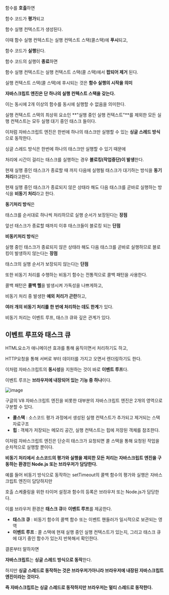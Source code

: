 함수를 **호출**하면

함수 코드가 **평가**되고

함수 실행 컨텍스트가 생성된다.

이때 함수 실행 컨텍스트는 실행 컨텍스트 스택(콜스택)에 **푸시**되고,

함수 코드가 **실행**된다.

함수 코드의 실행이 **종료**하면

함수 실행 컨텍스트는 실행 컨텍스트 스택(콜 스택)에서 **팝되어 제거** 된다.

실행 컨텍스트 스택(콜 스택)에 후시되는 것은 **함수 실행의 시작을 의미**

**자바스크립트 엔진은 단 하나의 실행 컨텍스트 스택을 갖는다.**

이는 동시에 2개 이상의 함수를 동시에 실행할 수 없음을 의미한다.

실행 컨텍스트 스택의 최상위 요소인 **"실행 중인 실행 컨텍스트"**를 제외한 모든 실행 컨텍스트는 모두 실행 대기 중인 태스크 들이다.

이처럼 자바스크립트 엔진은 한번에 하나의 태스크만 실행할 수 있는 **싱글 스레드 방식**으로 동작한다.

싱글 스레드 방식은 한번에 하나의 태스크만 실행할 수 있기 때문에

처리에 시간이 걸리는 태스크를 실행하는 경우 **블로킹(작업중단)이 발생**한다.

현재 실행 중인 태스크가 종료할 때 까지 다음에 실행될 태스크가 대기하는 방식을 **동기 처리**라고한다.

현재 실행 중인 태스크가 종료되지 않은 상태라 해도 다음 태스크를 곧바로 실행하는 방식을 **비동기 처리**라고 한다.

**동기처리 방식**은

태스크를 순서대로 하나씩 처리하므로 실행 순서가 보장된다는 **장점**

앞선 태스크가 종료할 때까지 이후 태스크들이 블로킹 되는 **단점**

**비동키처리 방식**은

실행 중인 태스크가 종료되지 않은 상태라 해도 다음 태스크를 곧바로 실행하므로 블로킹이 발생하지 않는다는 **장점**

태스크의 실행 순서가 보장되지 않는다는 **단점**

또한 비동기 처리를 수행하는 비동기 함수는 전통적으로 콜백 패턴을 사용한다.

콜백 패턴은 **콜백 헬**을 발생시켜 가독성을 나쁘게하고,

비동기 처리 중 발생한 **예외 처리가 곤란**하고,

**여러 개의 비동기 처리를 한 번에 처리하는 데도 한계**가 있다.

비동기 처리는 이벤트 루프, 태스크 큐와 깊은 관계가 있다.

## **이벤트 루프와 태스크 큐**

HTML요소가 애니메이션 효과를 통해 움직이면서 처리하기도 하고,

HTTP요청을 통해 서버로 부터 데이터를 가지고 오면서 렌더링하기도 한다.

이처럼 자바스크립트의 **동시성**을 지원하는 것이 바로 **이벤트 루프**다.

이벤트 루프는 **브라우저에 내장되어 있는 기능 중 하나**이다.

![image](https://github.com/prgrms-web-devcourse/FEDC5_JavaScript_study/assets/90139306/de2969b4-0825-4526-af83-cc92a3005de5)

구글의 V8 자바스크립트 엔진을 비롯한 대부분의 자바스크립트 엔진은 2개의 영역으로 구분할 수 있다.

- **콜스택** : 소스코드 평가 과정에서 생성된 실행 컨텍스트가 추가되고 제거되는 스택 자료구조
- **힙** : 객체가 저장되는 메모리 공간, 실행 컨텍스트는 힙에 저장된 객체를 참조한다.

이처럼 자바스크립트 엔진은 단순히 태스크가 요청되면 콜 스택을 통해 요청된 작업을 순차적으로 실행할 뿐이다.

**비동기 처리에서 소스코드의 평가와 실행을 제외한 모든 처리는 자바스크립트 엔진을 구동하는 환경인 Node.js 또는 브라우저가 담당한다.**

예를 들어 비동기 방식으로 동작하는 setTimeout의 콜백 함수의 평가와 실행은 자바스크립트 엔진이 담당하지만

호출 스케줄링을 위한 타이머 설정과 함수의 등록은 브라우저 또는 Node.js가 담당한다.

이를 브라우저 환경은 **태스크 큐**와 **이벤트 루프**를 제공한다.

- **태스크 큐** : 비동기 함수의 콜백 함수 또는 이벤트 핸들러가 일시적으로 보관되는 영역
- **이벤트 루프** : 콜 스택에 현재 실행 중인 실행 컨텍스트가 있는지, 그리고 태스크 큐에 대기 중인 함수가 있는지 반복해서 확인한다.

결론부터 말하자면

**자바스크립트**는 **싱글 스레드 방식으로 동작**한다.

하지만 **싱글 스레드로 동작하는 것은 브라우저가아니라 브라우저에 내장된 자바스크립트 엔진이라는 것이다.**

**즉 자바스크립트는 싱글 스레드로 동작하지만 브라우저는 멀티 스레드로 동작한다.**
